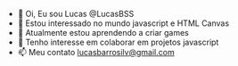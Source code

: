 - 👋 Oi, Eu sou Lucas @LucasBSS
- 👀 Estou interessado no mundo javascript e HTML Canvas
- 🌱 Atualmente estou aprendendo a criar games
- 💞️ Tenho interesse em colaborar em projetos javascript
- 📫 Meu contato lucasbarrosilv@gmail.com

<!---
LucasBSS/LucasBSS is a ✨ special ✨ repository because its `README.md` (this file) appears on your GitHub profile.
You can click the Preview link to take a look at your changes.
--->
